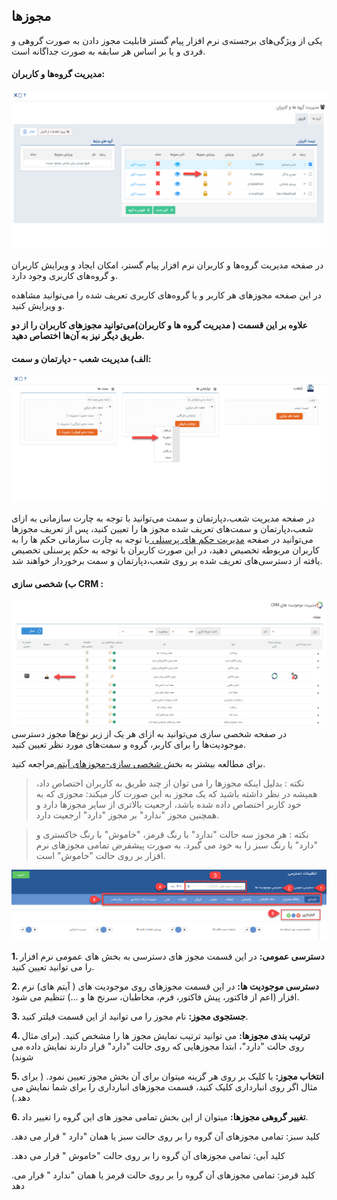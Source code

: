 ﻿## مجوزها

یکی از ویژگی‌های برجسته‌ی نرم افزار پیام گستر قابلیت مجوز دادن به صورت گروهی و فردی و یا بر اساس هر سابقه به صورت جداگانه است.

   ####  مدیریت گروه‌ها و کاربران: 


   ![](1.png)

در صفحه مدیریت گروه‌ها و کاربران نرم افزار پیام گستر، امکان ایجاد و ویرایش کاربران و گروه‌های کاربری وجود دارد.

 در این صفحه  مجوزهای هر کاربر و یا گروه‌های کاربری تعریف شده را می‌توانید مشاهده و ویرایش   کنید.


 **علاوه بر این قسمت ( مدیریت گروه ها و کاربران)‌می‌توانید مجوزهای کاربران را از دو طریق دیگر نیز به آن‌ها اختصاص دهید.**


#### الف) مدیریت شعب - دپارتمان و سمت:

   ![](2.png)

در صفحه مدیریت شعب،دپارتمان و سمت می‌توانید با توجه به چارت سازمانی به ازای  شعب،دپارتمان و سمت‌های تعریف شده مجوز ها را تعیین کنید، پس از تعریف مجوزها می‌توانید در صفحه [ مدیریت حکم های پرسنلی ](https://github.com/1stco/PayamGostarDocs/blob/master/help%202.5.4/Settings/Personnel-command-management/Personnel-command-management.md) با توجه به چارت سازمانی حکم ها را به کاربران مربوطه تخصیص دهید، در این صورت کاربران با توجه به حکم پرسنلی تخصیص یافته از دسترسی‌های تعریف شده بر روی شعب،دپارتمان و سمت برخوردار خواهند شد.


#### ب) شخصی سازی CRM :


![](3.png)
در صفحه شخصی سازی می‌توانید به ازای هر  یک از زیر نوع‌ها مجوز دسترسی موجودیت‌ها را برای کاربر، گروه و سمت‌های  مورد نظر  تعیین  کنید. 
 
   برای مطالعه بیشتر به بخش[ شخصی سازی-مجوزهای آیتم ](https://github.com/1stco/PayamGostarDocs/blob/master/help%202.5.4/Settings/Personalization-crm/Overview/General-information/Item-permissions/Item-permissions.md)مراجعه کنید.



>نکته : بدلیل اینکه مجوزها را می توان از چند طریق به کاربران اختصاص داد، همیشه در نظر داشته باشید که یک مجوز به این صورت کار میکند:
 مجوزی که به خود کاربر اختصاص داده شده باشد، ارجعیت بالاتری از سایر مجوز‌ها دارد و  همچنین مجوز "ندارد" بر مجوز "دارد" ارجعیت دارد.

> نکته : هر مجوز سه حالت "ندارد" با رنگ قرمز، "خاموش" با رنگ خاکستری و "دارد" با رنگ سبز را به خود می گیرد. به صورت پیشفرض تمامی مجوزهای نرم افزار بر روی حالت "خاموش" است.

![](Privileges11.png)

**1. دسترسی عمومی:** در این قسمت مجوز های دسترسی به بخش های عمومی نرم افزار را می توانید تعیین کنید.

**2. دسترسی موجودیت ها:** در این قسمت مجوزهای روی موجودیت های ( آیتم های) نرم افزار (اعم از فاکتور، پیش فاکتور، فرم، مخاطبان، سرنخ ها و ...) تنظیم می شود.

**3. جستجوی مجوز:** نام مجوز را می توانید از این قسمت فیلتر کنید.

**4. ترتیب بندی مجوزها:** می توانید ترتیب نمایش مجوز ها را مشخص کنید. (برای مثال روی حالت "دارد"، ابتدا مجوزهایی که روی حالت "دارد" قرار دارند نمایش داده می شوند)

**5.  انتخاب مجوز:** با کلیک بر روی هر گزینه میتوان برای آن بخش مجوز تعیین نمود. ( برای مثال اگر روی انبارداری کلیک کنید، قسمت مجوزهای انبارداری را برای شما نمایش می دهد.)

**6.  تغییر گروهی مجوزها:**  میتوان از این بخش تمامی مجوز های این گروه را تغییر داد.

.کلید سبز: تمامی مجوزهای آن گروه را بر روی حالت سبز یا همان "دارد " قرار می دهد

.کلید آبی: تمامی مجوزهای آن گروه را بر روی حالت "خاموش " قرار می دهد

.کلید قرمز: تمامی مجوزهای آن گروه را بر روی حالت قرمز یا همان "ندارد " قرار می دهد



